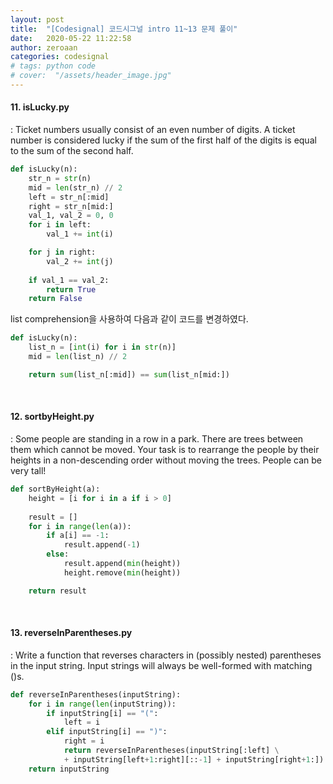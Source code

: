 ```yaml
---
layout: post
title:  "[Codesignal] 코드시그널 intro 11~13 문제 풀이"
date:   2020-05-22 11:22:58
author: zeroaan
categories: codesignal
# tags: python code
# cover:  "/assets/header_image.jpg"
---
```


#### 11. isLucky.py
: Ticket numbers usually consist of an even number of digits. A ticket number is considered lucky if the sum of the first half of the digits is equal to the sum of the second half.

```python
def isLucky(n):
    str_n = str(n)
    mid = len(str_n) // 2
    left = str_n[:mid]
    right = str_n[mid:]
    val_1, val_2 = 0, 0
    for i in left:
        val_1 += int(i)

    for j in right:    
        val_2 += int(j)
    
    if val_1 == val_2:
        return True
    return False
```

list comprehension을 사용하여 다음과 같이 코드를 변경하였다.

```python
def isLucky(n):
    list_n = [int(i) for i in str(n)]
    mid = len(list_n) // 2

    return sum(list_n[:mid]) == sum(list_n[mid:])
```

<br>

#### 12. sortbyHeight.py
: Some people are standing in a row in a park. There are trees between them which cannot be moved. Your task is to rearrange the people by their heights in a non-descending order without moving the trees. People can be very tall!

```python
def sortByHeight(a):
    height = [i for i in a if i > 0]
    
    result = []
    for i in range(len(a)):
        if a[i] == -1:
            result.append(-1)
        else:
            result.append(min(height))
            height.remove(min(height))

    return result
```

<br>

#### 13. reverseInParentheses.py
: Write a function that reverses characters in (possibly nested) parentheses in the input string. Input strings will always be well-formed with matching ()s.

```python
def reverseInParentheses(inputString):
    for i in range(len(inputString)):
        if inputString[i] == "(":
            left = i
        elif inputString[i] == ")":
            right = i
            return reverseInParentheses(inputString[:left] \
            + inputString[left+1:right][::-1] + inputString[right+1:])
    return inputString
```